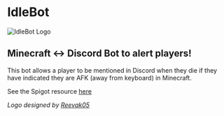 # IdleBot
![IdleBot Logo](https://cdn.discordapp.com/attachments/752921018150027404/808195119811395642/IdleBotLogoWide4kish.png)
## Minecraft <-> Discord Bot to alert players!
This bot allows a player to be mentioned in Discord when they die if they have indicated they are AFK (away from keyboard) in Minecraft.

See the Spigot resource [here](https://www.spigotmc.org/resources/idlebot-—-step-up-your-afk-game.88778/)

*Logo designed by [Reevak05](https://github.com/Reevak05)*
